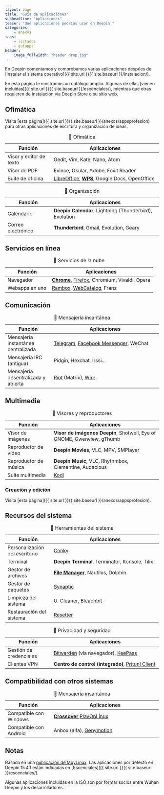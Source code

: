 ```yaml
---
layout: page
title: "Guía de aplicaciones"
subheadline: "Apliaciones"
teaser: "Qué aplicaciones podrías usar en Deepin."
categories:
    - anexos
tags:
    - listados
    - guiapps
header:
    image_fullwidth: "header_drop.jpg"
---
```


En Deepin comentamos y comprobamos varias aplicaciones despúes de [instalar el sistema operativo]({{ site.url }}{{ site.baseurl }}/instalacion/).

En esta página te mostramos un catálogo amplio. Algunas de ellas [vienen incluidas]({{ site.url }}{{ site.baseurl }}/escenciales/), mientras que otras requieren de instalación via Deepin Store o su sitio web.

## Ofimática
Visita [esta página]({{ site.url }}{{ site.baseurl }}/anexos/appsprofesion) para otras aplicaciones de escritura y organización de ideas.
<table>
  <caption>🔖 Ofimática</caption>
  <colgroup>
    <col span="1" style="width: 30%;">
    <col span="1" style="width: 70%;">
      </colgroup>
  <thead>
    <tr>
      <th>Función</th>
      <th>Aplicaciones</th>
    </tr>
  </thead>
  <tbody>
    <tr>
      <td>Visor y editor de texto</td>
      <td>Gedit, Vim, Kate, Nano, Atom</td>
    </tr>
    <tr>
      <td>Visor de PDF</td>
      <td>Evince, Okular, Adobe, Foxit Reader</td>
    </tr>
    <tr>
      <td>Suite de oficina</td>
      <td><a href="{{ site.url }}{{ site.baseurl }}/apps/libreoffice">LibreOffice</a>, <b><a href="{{ site.url }}{{ site.baseurl }}/apps/wps">WPS</a></b>, Google Docs, OpenOffice</td>
    </tr>
      </tbody>
</table>

<table>
  <caption>🔖 Organización</caption>
  <colgroup>
    <col span="1" style="width: 30%;">
    <col span="1" style="width: 70%;">
      </colgroup>
  <thead>
    <tr>
      <th>Función</th>
      <th>Aplicaciones</th>
    </tr>
  </thead>
  <tbody>
    <tr>
      <td>Calendario</td>
      <td><b>Deepin Calendar</b>, Lightning (Thunderbird), Evolution</td>
    </tr>
    <tr>
      <td>Correo electrónico</td>
      <td><b>Thunderbird</b>, Gmail, Evolution, Geary</td>
    </tr>
  </tbody>
</table>

## Servicios en línea

<table>
  <caption>🔖 Servicios de la nube</caption>
  <colgroup>
    <col span="1" style="width: 30%;">
    <col span="1" style="width: 70%;">
      </colgroup>
  <thead>
    <tr>
      <th>Función</th>
      <th>Aplicaciones</th>
    </tr>
  </thead>
  <tbody>
    <tr>
      <td>Navegador</td>
      <td><b><a href="{{ site.url }}{{ site.baseurl }}/apps/chrome">Chrome</a></b>, <a href="{{ site.url }}{{ site.baseurl }}/apps/kodi">Firefox</a>, Chromium, Vivaldi, Opera</td>
    </tr>
    <tr>
      <td>Webapps en uno</td>
      <td><a href="{{ site.url }}{{ site.baseurl }}/apps/kodi">Rambox</a>, <a href="{{ site.url }}{{ site.baseurl }}/apps/webcatalog">WebCatalog</a>, Franz</td>
    </tr>
  </tbody>
</table>

## Comunicación

<table>
  <caption>🔖 Mensajería insantánea</caption>
  <colgroup>
    <col span="1" style="width: 30%;">
    <col span="1" style="width: 70%;">
      </colgroup>
  <thead>
    <tr>
      <th>Función</th>
      <th>Aplicaciones</th>
    </tr>
  </thead>
  <tbody>
    <tr>
      <td>Mensajería instantánea centralizada</td>
      <td><a href="{{ site.url }}{{ site.baseurl }}/apps/telegram">Telegram</a>, <a href="{{ site.url }}{{ site.baseurl }}/apps/fbmessenger">Facebook Messenger</a>, WeChat</td>
    </tr>
    <tr>
      <td>Mensajería IRC (antigua)</td>
      <td>Pidgin, Hexchat, Irssi…</td>
    </tr>
    <tr>
      <td>Mensajería desentralizada y abierta</td>
      <td><a href="{{ site.url }}{{ site.baseurl }}/apps/riot">Riot</a> (Matrix), <a href="{{ site.url }}{{ site.baseurl }}/apps/wire">Wire</a></td>
    </tr>
  </tbody>
</table>

## Multimedia
<table>
  <caption>🔖 Visores y reproductores</caption>
  <colgroup>
    <col span="1" style="width: 30%;">
    <col span="1" style="width: 70%;">
      </colgroup>
  <thead>
    <tr>
      <th>Función</th>
      <th>Aplicaciones</th>
    </tr>
  </thead>
  <tbody>
    <tr>
      <td>Visor de imágenes</td>
      <td><b>Visor de imágenes Deepin</b>, Shotwell, Eye of GNOME, Gwenview, gThumb</td>
      </tr>
    <tr>
      <td>Reproductor de vídeo</td>
      <td><b>Deepin Movies</b>, VLC, MPV, SMPlayer</td>
    </tr>
    <tr>
      <td>Reproductor de música</td>
      <td><b>Deepin Music</b>, VLC, Rhythmbox, Clementine, Audacious</td>
    </tr>
    <tr>
      <td>Suite multimedia</td>
      <td><a href="{{ site.url }}{{ site.baseurl }}/apps/kodi">Kodi</a></td>
    </tr>
  </tbody>
</table>

### Creación y edición

Visita [esta página]({{ site.url }}{{ site.baseurl }}/anexos/appsprofesion).

## Recursos del sistema
<table>
  <caption>🔖 Herramientas del sistema</caption>
  <colgroup>
    <col span="1" style="width: 30%;">
    <col span="1" style="width: 70%;">
      </colgroup>
  <thead>
    <tr>
      <th>Función</th>
      <th>Aplicaciones</th>
    </tr>
  </thead>
  <tbody>
    <tr>
      <td>Personalización del escritorio</td>
      <td><a href="{{ site.url }}{{ site.baseurl }}/tips/conky">Conky</a></td>
    </tr>
    <tr>
      <td>Terminal</td>
      <td><b>Deepin Terminal</b>, Terminator, Konsole, Tilix</td>
    </tr>
    <tr>
      <td>Gestor de archivos</td>
      <td><b><a href="{{ site.url }}{{ site.baseurl }}/apps/filemanager">File Manager</a></b>, Nautilus, Dolphin</td>
    </tr>
    <tr>
      <td>Gestor de paquetes</td>
      <td><a href="{{ site.url }}{{ site.baseurl }}/apps/synaptic">Synaptic</a></td>
    </tr>
    <tr>
      <td>Limpieza del sistema</td>
      <td><a href="{{ site.url }}{{ site.baseurl }}/apps/ubuntucleaner">U. Cleaner</a>, <a href="{{ site.url }}{{ site.baseurl }}/apps/bleachbit">Bleachbit</a></td>
    </tr>
    <tr>
      <td>Restauración del sistema</td>
      <td><a href="{{ site.url }}{{ site.baseurl }}/apps/resetter">Resetter</a></td>
    </tr>
  </tbody>
</table>

<table>
  <caption>🔖 Privacidad y seguridad</caption>
  <colgroup>
    <col span="1" style="width: 30%;">
    <col span="1" style="width: 70%;">
      </colgroup>
  <thead>
    <tr>
      <th>Función</th>
      <th>Aplicaciones</th>
    </tr>
  </thead>
  <tbody>
    <tr>
      <td>Gestión de credenciales</td>
      <td><a href="{{ site.url }}{{ site.baseurl }}/tips/bitwarden">Bitwarden</a> (via navegador), <a href="{{ site.url }}{{ site.baseurl }}/apps/keepass">KeePass</a></td>
    </tr>
    <tr>
      <td>Clientes VPN</td>
      <td><b>Centro de control (integrado)</b>, <a href="{{ site.url }}{{ site.baseurl }}/apps/pritunl">Pritunl Client</a></td>
    </tr>
  </tbody>
</table>

## Compatibilidad con otros sistemas

<table>
  <caption>🔖 Mensajería insantánea</caption>
  <colgroup>
    <col span="1" style="width: 30%;">
    <col span="1" style="width: 70%;">
      </colgroup>
  <thead>
    <tr>
      <th>Función</th>
      <th>Aplicaciones</th>
    </tr>
  </thead>
  <tbody>
    <tr>
      <td>Compatible con Windows</td>
      <td><b><a href="{{ site.url }}{{ site.baseurl }}/apps/crossover">Crossover</a></b>,<a href="{{ site.url }}{{ site.baseurl }}/apps/playonlinux">PlayOnLinux</a></td>
    </tr>
    <tr>
      <td>Compatible con Android</td>
      <td>Anbox (alfa), <a href="{{ site.url }}{{ site.baseurl }}/apps/genymotion">Genymotion</a></td>
    </tr>
  </tbody>
</table>


## Notas
Basada en una [publicación de MuyLinux](https://www.muylinux.com/2017/09/19/aplicaciones-por-defecto-ubuntu-18-04-2/). Las aplicaciones por defecto en Deepin 15.4.1 están indicadas en [Escenciales]({{ site.url }}{{ site.baseurl }}/escenciales/).

Algunas aplicaciones incluidas en la ISO son por formar socios entre Wuhan Deepin y los desarrolladores.
